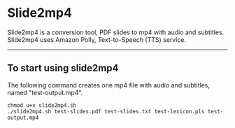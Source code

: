 # Slide2mp4

Slide2mp4 is a conversion tool, PDF slides to mp4 with audio and subtitles.   
Slide2mp4 uses Amazon Polly, Text-to-Speech (TTS) service.

----

## To start using slide2mp4

The following command creates one mp4 file with audio and subtitles, named "test-output.mp4".

```
chmod u+x slide2mp4.sh
./slide2mp4.sh test-slides.pdf test-slides.txt test-lexicon.pls test-output.mp4
```
